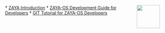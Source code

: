 <img src="https://i.imgsafe.org/1b61b9d060.png" border="0" align="right" height="75">
* <a href="https://github.com/ZA-YA/ZAYA-OS/wiki">ZAYA Introduction</a>
* <a href="https://github.com/ZA-YA/ZAYA-OS/wiki/ZAYA-Development-Guide">ZAYA-OS Development Guide for Developers</a>
* <a href="https://github.com/ZA-YA/ZAYA-OS/wiki/ZAYA-GIT-Tutorial">GIT Tutorial for ZAYA-OS Developers</a>
